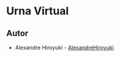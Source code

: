 # Urna Virtual

## Autor

- Alexandre Hiroyuki - [AlexandreHiroyuki](https://github.com/AlexandreHiroyuki)
